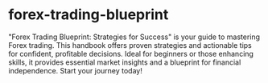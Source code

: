 # forex-trading-blueprint
"Forex Trading Blueprint: Strategies for Success" is your guide to mastering Forex trading. This handbook offers proven strategies and actionable tips for confident, profitable decisions. Ideal for beginners or those enhancing skills, it provides essential market insights and a blueprint for financial independence. Start your journey today!
